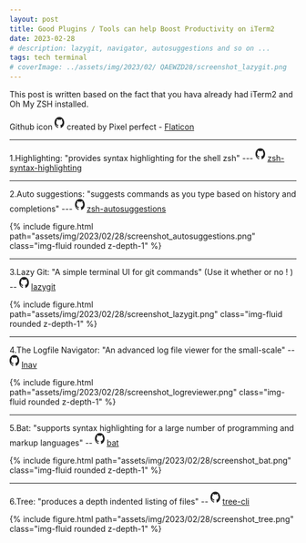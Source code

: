 ```yaml
---
layout: post
title: Good Plugins / Tools can help Boost Productivity on iTerm2
date: 2023-02-28 
# description: lazygit, navigator, autosuggestions and so on ...
tags: tech terminal
# coverImage: ../assets/img/2023/02/ QAEWZD28/screenshot_lazygit.png
---
```


This post is written based on the fact that you hava already had iTerm2 and Oh My ZSH installed. 

Github icon <img src="/assets/img/github.png" alt="github icon" style="width:17px;height:20px;padding-bottom:3px"> created by Pixel perfect - <a href="https://www.flaticon.com/free-icons/github" title="github icons"> Flaticon</a>

---

1.Highlighting: "provides syntax highlighting for the shell zsh" --- <img src="/assets/img/github.png" alt="github icon" style="width:17px;height:20px;padding-bottom:3px"> <a href="https://github.com/zsh-users/zsh-syntax-highlighting">zsh-syntax-highlighting</a>

---

2.Auto suggestions: "suggests commands as you type based on history and completions" --- <img src="/assets/img/github.png" alt="github icon" style="width:17px;height:20px;padding-bottom:3px"> <a href="https://github.com/zsh-users/zsh-autosuggestions">zsh-autosuggestions</a>

<div>
    {% include figure.html path="assets/img/2023/02/28/screenshot_autosuggestions.png" class="img-fluid rounded z-depth-1" %}
</div>

---

3.Lazy Git: "A simple terminal UI for git commands" (Use it whether or no ! ) -- <img src="/assets/img/github.png" alt="github icon" style="width:17px;height:20px;padding-bottom:3px"> <a href="https://github.com/jesseduffield/lazygit">lazygit</a>

<div>
    {% include figure.html path="assets/img/2023/02/28/screenshot_lazygit.png" class="img-fluid rounded z-depth-1" %}
</div>

---

4.The Logfile Navigator: "An advanced log file viewer for the small-scale" -- <img src="/assets/img/github.png" alt="github icon" style="width:17px;height:20px;padding-bottom:3px"> <a href="https://lnav.org/">lnav</a>

<div>
    {% include figure.html path="assets/img/2023/02/28/screenshot_logreviewer.png" class="img-fluid rounded z-depth-1" %}
</div>

---

5.Bat: "supports syntax highlighting for a large number of programming and markup languages" -- <img src="/assets/img/github.png" alt="github icon" style="width:17px;height:20px;padding-bottom:3px"> <a href="https://github.com/sharkdp/bat">bat</a>

<div>
    {% include figure.html path="assets/img/2023/02/28/screenshot_bat.png" class="img-fluid rounded z-depth-1" %}
</div>

---

6.Tree: "produces a depth indented listing of files" -- <img src="/assets/img/github.png" alt="github icon" style="width:17px;height:20px;padding-bottom:3px"> <a href="https://github.com/MrRaindrop/tree-cli">tree-cli</a>

<div>
    {% include figure.html path="assets/img/2023/02/28/screenshot_tree.png" class="img-fluid rounded z-depth-1" %}
</div>